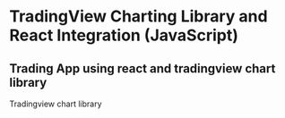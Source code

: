 # TradingView Charting Library and React Integration (JavaScript)

## Trading App using react and tradingview chart library
Tradingview chart library
